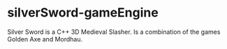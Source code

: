 # silverSword-gameEngine
Silver Sword is a C++ 3D Medieval Slasher. Is a combination of the games Golden Axe and Mordhau.

